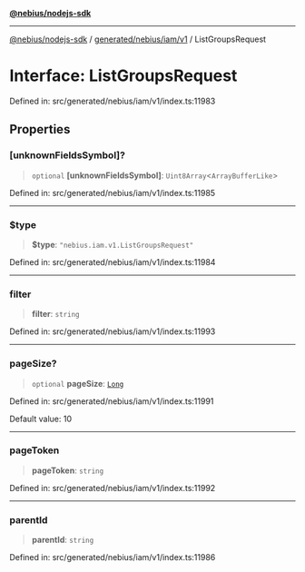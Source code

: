 [**@nebius/nodejs-sdk**](../../../../../README.md)

---

[@nebius/nodejs-sdk](../../../../../README.md) / [generated/nebius/iam/v1](../README.md) / ListGroupsRequest

# Interface: ListGroupsRequest

Defined in: src/generated/nebius/iam/v1/index.ts:11983

## Properties

### \[unknownFieldsSymbol\]?

> `optional` **\[unknownFieldsSymbol\]**: `Uint8Array`\<`ArrayBufferLike`\>

Defined in: src/generated/nebius/iam/v1/index.ts:11985

---

### $type

> **$type**: `"nebius.iam.v1.ListGroupsRequest"`

Defined in: src/generated/nebius/iam/v1/index.ts:11984

---

### filter

> **filter**: `string`

Defined in: src/generated/nebius/iam/v1/index.ts:11993

---

### pageSize?

> `optional` **pageSize**: [`Long`](../../../../../runtime/protos/core/classes/Long.md)

Defined in: src/generated/nebius/iam/v1/index.ts:11991

Default value: 10

---

### pageToken

> **pageToken**: `string`

Defined in: src/generated/nebius/iam/v1/index.ts:11992

---

### parentId

> **parentId**: `string`

Defined in: src/generated/nebius/iam/v1/index.ts:11986
